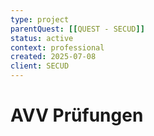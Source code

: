 ```yaml
---
type: project
parentQuest: [[QUEST - SECUD]]
status: active
context: professional
created: 2025-07-08
client: SECUD
---
```


# AVV Prüfungen


